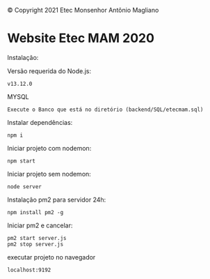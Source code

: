 © Copyright 2021 Etec Monsenhor Antônio Magliano

# Website Etec MAM 2020

Instalação:

Versão requerida do Node.js:
```
v13.12.0
```

MYSQL
```
Execute o Banco que está no diretório (backend/SQL/etecmam.sql)
```

Instalar dependências:
```
npm i
```
Iniciar projeto com nodemon:
```
npm start
```

Iniciar projeto sem nodemon:
```
node server
```

Instalação pm2 para servidor 24h:
```
npm install pm2 -g
```

Iniciar pm2 e cancelar:
```
pm2 start server.js
pm2 stop server.js
```

executar projeto no navegador
```
localhost:9192
```
